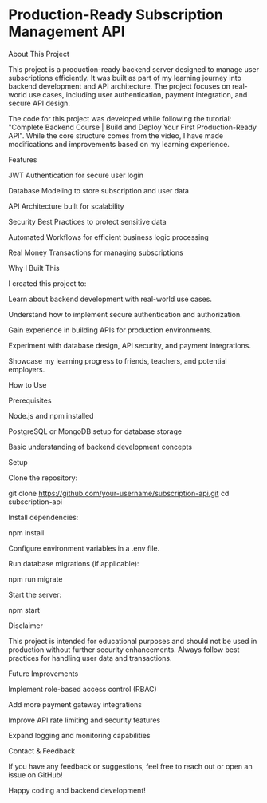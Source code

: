 # Production-Ready Subscription Management API

About This Project

This project is a production-ready backend server designed to manage user subscriptions efficiently. It was built as part of my learning journey into backend development and API architecture. The project focuses on real-world use cases, including user authentication, payment integration, and secure API design.

The code for this project was developed while following the tutorial: "Complete Backend Course | Build and Deploy Your First Production-Ready API". While the core structure comes from the video, I have made modifications and improvements based on my learning experience.

Features

JWT Authentication for secure user login

Database Modeling to store subscription and user data

API Architecture built for scalability

Security Best Practices to protect sensitive data

Automated Workflows for efficient business logic processing

Real Money Transactions for managing subscriptions

Why I Built This

I created this project to:

Learn about backend development with real-world use cases.

Understand how to implement secure authentication and authorization.

Gain experience in building APIs for production environments.

Experiment with database design, API security, and payment integrations.

Showcase my learning progress to friends, teachers, and potential employers.

How to Use

Prerequisites

Node.js and npm installed

PostgreSQL or MongoDB setup for database storage

Basic understanding of backend development concepts

Setup

Clone the repository:

git clone https://github.com/your-username/subscription-api.git
cd subscription-api

Install dependencies:

npm install

Configure environment variables in a .env file.

Run database migrations (if applicable):

npm run migrate

Start the server:

npm start

Disclaimer

This project is intended for educational purposes and should not be used in production without further security enhancements. Always follow best practices for handling user data and transactions.

Future Improvements

Implement role-based access control (RBAC)

Add more payment gateway integrations

Improve API rate limiting and security features

Expand logging and monitoring capabilities

Contact & Feedback

If you have any feedback or suggestions, feel free to reach out or open an issue on GitHub!

Happy coding and backend development!
